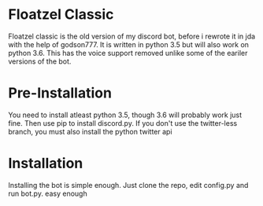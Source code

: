 # Floatzel Classic
Floatzel classic is the old version of my discord bot, before i rewrote it in jda  with the help of godson777. It is written in python 3.5 but will also work on python 3.6. This has the voice support removed unlike some of the eariler versions of the bot.

# Pre-Installation
You need to install atleast python 3.5, though 3.6 will probably work just fine. Then use pip to install discord.py. If you don't use the twitter-less branch, you must also install the python twitter api

# Installation
Installing the bot is simple enough. Just clone the repo, edit config.py and run bot.py. easy enough
